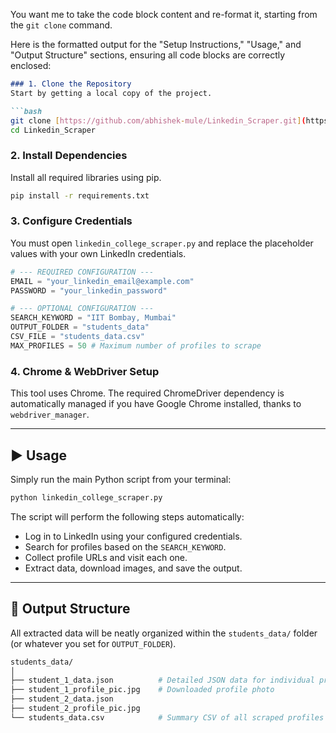 You want me to take the code block content and re-format it, starting from the `git clone` command.

Here is the formatted output for the "Setup Instructions," "Usage," and "Output Structure" sections, ensuring all code blocks are correctly enclosed:

````markdown
### 1. Clone the Repository
Start by getting a local copy of the project.

```bash
git clone [https://github.com/abhishek-mule/Linkedin_Scraper.git](https://github.com/abhishek-mule/Linkedin_Scraper.git)
cd Linkedin_Scraper
````

### 2\. Install Dependencies

Install all required libraries using pip.

```bash
pip install -r requirements.txt
```

### 3\. Configure Credentials

You must open `linkedin_college_scraper.py` and replace the placeholder values with your own LinkedIn credentials.

```python
# --- REQUIRED CONFIGURATION ---
EMAIL = "your_linkedin_email@example.com"
PASSWORD = "your_linkedin_password"
```

```python
# --- OPTIONAL CONFIGURATION ---
SEARCH_KEYWORD = "IIT Bombay, Mumbai"
OUTPUT_FOLDER = "students_data"
CSV_FILE = "students_data.csv"
MAX_PROFILES = 50 # Maximum number of profiles to scrape
```

### 4\. Chrome & WebDriver Setup

This tool uses Chrome. The required ChromeDriver dependency is automatically managed if you have Google Chrome installed, thanks to `webdriver_manager`.

-----

## ▶️ Usage

Simply run the main Python script from your terminal:

```bash
python linkedin_college_scraper.py
```

The script will perform the following steps automatically:

  * Log in to LinkedIn using your configured credentials.
  * Search for profiles based on the `SEARCH_KEYWORD`.
  * Collect profile URLs and visit each one.
  * Extract data, download images, and save the output.

-----

## 📁 Output Structure

All extracted data will be neatly organized within the `students_data/` folder (or whatever you set for `OUTPUT_FOLDER`).

```bash
students_data/
│
├── student_1_data.json          # Detailed JSON data for individual profile
├── student_1_profile_pic.jpg    # Downloaded profile photo
├── student_2_data.json
├── student_2_profile_pic.jpg
└── students_data.csv            # Summary CSV of all scraped profiles
```

```
```
